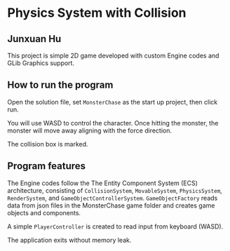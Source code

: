 # Physics System with Collision
## Junxuan Hu 

This project is simple 2D game developed with custom Engine codes and GLib Graphics support.

## How to run the program

Open the solution file, set ``MonsterChase`` as the start up project, then click run.

You will use WASD to control the character. Once hitting the monster, the monster will move away aligning with the force direction.

The collision box is marked.

## Program features

The Engine codes follow the The Entity Component System (ECS) architecture, consisting of ``CollisionSystem``, ``MovableSystem``, 
``PhysicsSystem``, ``RenderSystem``, and ``GameObjectControllerSystem``. ``GameObjectFactory`` reads data from json files in 
the MonsterChase game folder and creates game objects and components.

A simple ``PlayerController`` is created to read input from keyboard (WASD).

The application exits without memory leak.